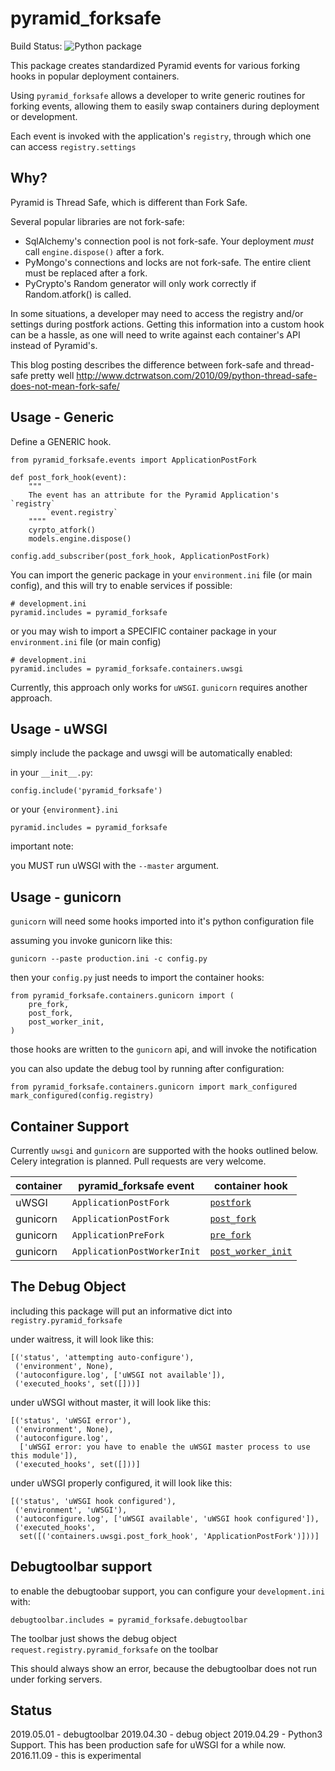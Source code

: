 pyramid_forksafe
================

Build Status: ![Python package](https://github.com/jvanasco/pyramid_forksafe/workflows/Python%20package/badge.svg)

This package creates standardized Pyramid events for various forking hooks in popular deployment containers.

Using `pyramid_forksafe` allows a developer to write generic routines for forking events, allowing them to easily swap containers during deployment or development.

Each event is invoked with the application's `registry`, through which one can access `registry.settings`

## Why?

Pyramid is Thread Safe, which is different than Fork Safe.

Several popular libraries are not fork-safe:

* SqlAlchemy's connection pool is not fork-safe.  Your deployment *must* call `engine.dispose()` after a fork.
* PyMongo's connections and locks are not fork-safe.  The entire client must be replaced after a fork.
* PyCrypto's Random generator will only work correctly if Random.atfork() is called.

In some situations, a developer may need to access the registry and/or settings during postfork actions. Getting this information into a custom hook can be a hassle, as one will need to write against each container's API instead of Pyramid's. 

This blog posting describes the difference between fork-safe and thread-safe pretty well  http://www.dctrwatson.com/2010/09/python-thread-safe-does-not-mean-fork-safe/


## Usage - Generic

Define a GENERIC hook.  

	from pyramid_forksafe.events import ApplicationPostFork

    def post_fork_hook(event):
    	"""
    	The event has an attribute for the Pyramid Application's `registry`
    		`event.registry`
    	""""
        cyrpto_atfork()
        models.engine.dispose()

    config.add_subscriber(post_fork_hook, ApplicationPostFork)

You can import the generic package in your `environment.ini` file (or main config), and this will try to enable services if possible:

	# development.ini
    pyramid.includes = pyramid_forksafe

or you may wish to import a SPECIFIC container package in your `environment.ini` file (or main config)

	# development.ini
    pyramid.includes = pyramid_forksafe.containers.uwsgi

Currently, this approach only works for `uWSGI`.  `gunicorn` requires another approach.


## Usage - uWSGI

simply include the package and uwsgi will be automatically enabled:

in your `__init__.py`:

    config.include('pyramid_forksafe')

or your `{environment}.ini`

    pyramid.includes = pyramid_forksafe

important note:

you MUST run uWSGI with the `--master` argument.


## Usage - gunicorn

`gunicorn` will need some hooks imported into it's python configuration file

assuming you invoke gunicorn like this:

	gunicorn --paste production.ini -c config.py

then your `config.py` just needs to import the container hooks:

    from pyramid_forksafe.containers.gunicorn import (
        pre_fork,
        post_fork,
        post_worker_init,
    )

those hooks are written to the `gunicorn` api, and will invoke the notification

you can also update the debug tool by running after configuration:

	from pyramid_forksafe.containers.gunicorn import mark_configured
	mark_configured(config.registry)


## Container Support

Currently `uwsgi` and `gunicorn` are supported with the hooks outlined below.   Celery integration is planned.  Pull requests are very welcome.


| container | pyramid\_forksafe event      | container hook |
|-----------|-----------------------------|------|
| uWSGI     | `ApplicationPostFork`       | [`postfork`](http://uwsgi-docs.readthedocs.io/en/latest/PythonDecorators.html#uwsgidecorators.postfork) |
| gunicorn  | `ApplicationPostFork`       | [`post_fork`](http://docs.gunicorn.org/en/latest/settings.html#post-fork) |
| gunicorn  | `ApplicationPreFork`        | [`pre_fork`](http://docs.gunicorn.org/en/latest/settings.html#pre-fork) |
| gunicorn  | `ApplicationPostWorkerInit` | [`post_worker_init`](http://docs.gunicorn.org/en/latest/settings.html#post-worker-init) |


## The Debug Object

including this package will put an informative dict into `registry.pyramid_forksafe`

under waitress, it will look like this:

	[('status', 'attempting auto-configure'),
	 ('environment', None),
	 ('autoconfigure.log', ['uWSGI not available']),
	 ('executed_hooks', set([]))]

under uWSGI without master, it will look like this:

	[('status', 'uWSGI error'),
	 ('environment', None),
	 ('autoconfigure.log',
	  ['uWSGI error: you have to enable the uWSGI master process to use this module']),
	 ('executed_hooks', set([]))]

under uWSGI properly configured, it will look like this:

	[('status', 'uWSGI hook configured'),
	 ('environment', 'uWSGI'),
	 ('autoconfigure.log', ['uWSGI available', 'uWSGI hook configured']),
	 ('executed_hooks',
	  set([('containers.uwsgi.post_fork_hook', 'ApplicationPostFork')]))]


## Debugtoolbar support

to enable the debugtoobar support, you can configure your `development.ini` with:

	debugtoolbar.includes = pyramid_forksafe.debugtoolbar

The toolbar just shows the debug object `request.registry.pyramid_forksafe` on the toolbar

This should always show an error, because the debugtoolbar does not run under forking servers.



## Status
2019.05.01 - debugtoolbar
2019.04.30 - debug object
2019.04.29 - Python3 Support. This has been production safe for uWSGI for a while now.
2016.11.09 - this is experimental
